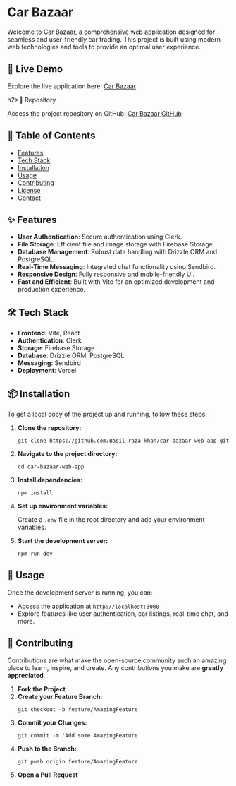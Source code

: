 <!DOCTYPE html>
<html lang="en">
<head>
    <meta charset="UTF-8">
    <meta name="viewport" content="width=device-width, initial-scale=1.0">
    <title>Car Bazaar</title>
</head>
<body>
    <h1>Car Bazaar</h1>
    <p>Welcome to Car Bazaar, a comprehensive web application designed for seamless and user-friendly car trading. This project is built using modern web technologies and tools to provide an optimal user experience.</p>

  <h2>🚀 Live Demo</h2>
    <p>Explore the live application here: <a href="https://car-bazaar-web-app-live.vercel.app/">Car Bazaar</a></p>

  h2>📂 Repository</h2>
    <p>Access the project repository on GitHub: <a href="https://github.com/Basil-raza-khan/car-bazaar-web-app">Car Bazaar GitHub</a></p>

  <h2>📜 Table of Contents</h2>
    <ul>
        <li><a href="#features">Features</a></li>
        <li><a href="#tech-stack">Tech Stack</a></li>
        <li><a href="#installation">Installation</a></li>
        <li><a href="#usage">Usage</a></li>
        <li><a href="#contributing">Contributing</a></li>
        <li><a href="#license">License</a></li>
        <li><a href="#contact">Contact</a></li>
    </ul>

  <h2 id="features">✨ Features</h2>
    <ul>
        <li><strong>User Authentication</strong>: Secure authentication using Clerk.</li>
        <li><strong>File Storage</strong>: Efficient file and image storage with Firebase Storage.</li>
        <li><strong>Database Management</strong>: Robust data handling with Drizzle ORM and PostgreSQL.</li>
        <li><strong>Real-Time Messaging</strong>: Integrated chat functionality using Sendbird.</li>
        <li><strong>Responsive Design</strong>: Fully responsive and mobile-friendly UI.</li>
        <li><strong>Fast and Efficient</strong>: Built with Vite for an optimized development and production experience.</li>
    </ul>

   <h2 id="tech-stack">🛠 Tech Stack</h2>
    <ul>
        <li><strong>Frontend</strong>: Vite, React</li>
        <li><strong>Authentication</strong>: Clerk</li>
        <li><strong>Storage</strong>: Firebase Storage</li>
        <li><strong>Database</strong>: Drizzle ORM, PostgreSQL</li>
        <li><strong>Messaging</strong>: Sendbird</li>
        <li><strong>Deployment</strong>: Vercel</li>
    </ul>

  <h2 id="installation">📦 Installation</h2>
    <p>To get a local copy of the project up and running, follow these steps:</p>
    <ol>
        <li>
            <strong>Clone the repository:</strong>
            <pre><code>git clone https://github.com/Basil-raza-khan/car-bazaar-web-app.git</code></pre>
        </li>
        <li>
            <strong>Navigate to the project directory:</strong>
            <pre><code>cd car-bazaar-web-app</code></pre>
        </li>
        <li>
            <strong>Install dependencies:</strong>
            <pre><code>npm install</code></pre>
        </li>
        <li>
            <strong>Set up environment variables:</strong>
            <p>Create a <code>.env</code> file in the root directory and add your environment variables.</p>
        </li>
        <li>
            <strong>Start the development server:</strong>
            <pre><code>npm run dev</code></pre>
        </li>
    </ol>

  <h2 id="usage">🚀 Usage</h2>
    <p>Once the development server is running, you can:</p>
    <ul>
        <li>Access the application at <code>http://localhost:3000</code></li>
        <li>Explore features like user authentication, car listings, real-time chat, and more.</li>
    </ul>

  <h2 id="contributing">🤝 Contributing</h2>
    <p>Contributions are what make the open-source community such an amazing place to learn, inspire, and create. Any contributions you make are <strong>greatly appreciated</strong>.</p>
    <ol>
        <li><strong>Fork the Project</strong></li>
        <li><strong>Create your Feature Branch:</strong>
            <pre><code>git checkout -b feature/AmazingFeature</code></pre>
        </li>
        <li><strong>Commit your Changes:</strong>
            <pre><code>git commit -m 'Add some AmazingFeature'</code></pre>
        </li>
        <li><strong>Push to the Branch:</strong>
            <pre><code>git push origin feature/AmazingFeature</code></pre>
        </li>
        <li><strong>Open a Pull Request</strong></li>
    </ol>
</body>
</html>
